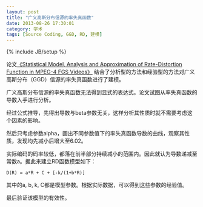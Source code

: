 ```yaml
---
layout: post
title: "广义高斯分布信源的率失真函数"
date: 2013-08-26 17:30:01
category: 学术
tags: [Source Coding, GGD, RD, 建模]
---
```

{% include JB/setup %}

论文[《Statistical Model, Analysis and Approximation of Rate-Distortion Function in MPEG-4 FGS Videos》](http://ieeexplore.ieee.org/xpls/abs_all.jsp?arnumber=1626284&tag=1)
结合了分析型的方法和经验型的方法对广义高斯分布（GGD）信源的率失真函数进行了建模。

<!--more-->
广义高斯分布信源的率失真函数无法得到显式的表达式。论文试图从率失真函数的导数入手进行分析。

经过公式推导，先得出导数与beta参数无关，这样分析其性质时就不需要考虑这个因素的影响。

然后只考虑参数alpha，画出不同参数值下的率失真函数导数的曲线，观察其性质，发现均先减小后增大至6.02。

实际编码的码率较低，都落在前半部分持续减小的范围内。因此就认为导数递减至常数a。据此来建立RD函数模型如下：

    D(R) = a*R + C + [-k/(1+b*R)]

其中的a, b, k, C都是模型参数。根据实际数据，可以得到这些参数的经验值。

最后验证该模型的有效性。
